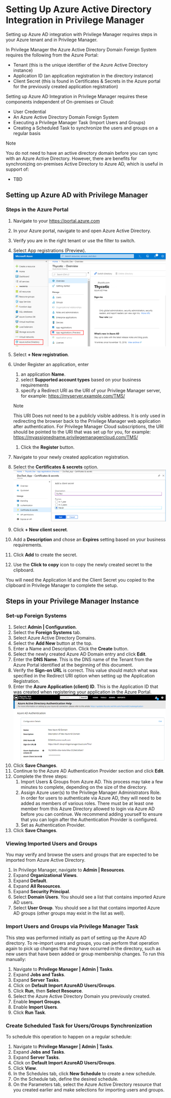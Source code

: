[title]: # (Set Up Azure Active Directory Integration in Privilege Manager)
[tags]: # (Azure AD,integration,Privilege Manager)
[priority]: # (1000)
# Setting Up Azure Active Directory Integration in Privilege Manager

Setting up Azure AD integration with Privilege Manager requires steps in your Azure tenant and in Privilege Manager.

In Privilege Manager the Azure Active Directory Domain Foreign System requires the following from the Azure Portal:

* Tenant (this is the unique identifier of the Azure Active Directory instance)
* Application ID (an application registration in the directory instance)
* Client Secret (this is found in Certificates & Secrets in the Azure portal for the previously created application registration)

Setting up Azure AD Integration in Privilege Manager requires these components independent of On-premises or Cloud:

* User Credential
* An Azure Active Directory Domain Foreign System
* Executing a Privilege Manager Task (Import Users and Groups)
* Creating a Scheduled Task to synchronize the users and groups on a regular basis

>[!Note]
>You do not need to have an active directory domain before you can sync with an Azure Active Directory. However, there are benefits for synchronizing on-premises Active Directory to Azure AD, which is useful in support of: <!-- TODO-->

* TBD

## Setting up Azure AD with Privilege Manager

### Steps in the Azure Portal

1. Navigate to your https://portal.azure.com
1. In your Azure portal, navigate to and open Azure Active Directory.
1. Verify you are in the right tenant or use the filter to switch.
1. Select App registrations (Preview).<br/>
   ![AzAD_Portal_20190321.png](../integration/images/kb_ad_sync/AzAD_Portal_20190321.png)
1. Select __+ New registration__.
1. Under Register an application, enter
   1. an application __Name__.
   1. select __Supported account types__ based on your business requirements
   1. specify a Redirect URI as the URI of your Privilege Manager server, for example: https://myserver.example.com/TMS/

    >[!Note]
    >This URI Does not need to be a publicly visible address. It is only used in redirecting the browser back to the Privilege Manager web application after authentication.
    >For Privilege Manager Cloud subscriptions, the URI should be pointed to the URI that was set up for you, for example: https://myassignedname.privilegemanagercloud.com/TMS/ 

   1. Click the __Register__ button.
1. Navigate to your newly created application registration.
1. Select the __Certificates & secrets__ option.<br/>
   ![AzAD_NewClient_Secret_20190321.png](../integration/images/kb_ad_sync/AzAD_NewClient_Secret_20190321.png)  
1. Click __+ New client secret__.  
1. Add a __Description__ and chose an __Expires__ setting based on your business requirements.
1. Click __Add__ to create the secret.
1. Use the __Click to copy__ icon to copy the newly created secret to the clipboard.

You will need the Application Id and the Client Secret you copied to the clipboard in Privilege Manager to complete the setup.

## Steps in your Privilege Manager Instance

### Set-up Foreign Systems

1. Select __Admin | Configuration__.  
1. Select the __Foreign Systems__ tab.
1. Select Azure Active Directory Domains.
1. Select the __Add New__ button at the top.  
1. Enter a Name and Description. Click the __Create__ button.
1. Select the newly created Azure AD Domain entry and click __Edit__.  
1. Enter the __DNS Name__. This is the DNS name of the Tenant from the Azure Portal identified at the beginning of this document.
1. Verify the __Sign-on URL__ is correct. This value should match what was specified in the Redirect URI option when setting up the Application Registration.
1. Enter the __Azure Application (client) ID__. This is the Application ID that was created when registering your application in the Azure Portal.<br/>
   ![AzAD_AuthHelp_10.6_20190321.png](../integration/images/kb_ad_sync/AzAD_AuthHelp_10.6_20190321.png)
1. Click __Save Changes__.
1. Continue to the Azure AD Authentication Provider section and click __Edit__.
1. Complete the three steps:
   1. Import Users & Groups from Azure AD. This process may take a few minutes to complete, depending on the size of the directory.
   1. Assign Azure user(s) to the Privilege Manager Administrators Role. In order for users to authenticate via Azure AD, they will need to be added as members of various roles. There must be at least one member from this Azure Directory allowed to login via Azure AD before you can continue. We recommend adding yourself to ensure that you can login after the Authentication Provider is configured.
   1. Set as Authentication Provider.
1. Click __Save Changes__.

### Viewing Imported Users and Groups

You may verify and browse the users and groups that are expected to be imported from Azure Active Directory.

1. In Privilege Manager, navigate to __Admin | Resources__.
1. Expand __Organizational Views__.
1. Expand __Default__.
1. Expand __All Resources__.
1. Expand __Security Principal__.
1. Select __Domain Users__. You should see a list that contains imported Azure AD users.
1. Select __User Group__. You should see a list that contains imported Azure AD groups (other groups may exist in the list as well).

### Import Users and Groups via Privilege Manager Task

This step was performed initially as part of setting up the Azure AD directory. To re-import users and groups, you can perform that operation again to pick up changes that may have occurred in the directory, such as new users that have been added or group membership changes. To run this manually:

1. Navigate to __Privilege Manager | Admin | Tasks__.
1. Expand __Jobs and Tasks__.
1. Expand __Server Tasks__.
1. Click on __Default Import AzureAD Users/Groups__.
1. Click __Run__, then __Select Resource__.
1. Select the Azure Active Directory Domain you previously created.
1. Enable __Import Groups__.
1. Enable __Import Users__.
1. Click __Run Task__.

### Create Scheduled Task for Users/Groups Synchronization

To schedule this operation to happen on a regular schedule:

1. Navigate to __Privilege Manager | Admin | Tasks__.
1. Expand __Jobs and Tasks__.
1. Expand __Server Tasks__.
1. Click on __Default Import AzureAD Users/Groups__.
1. Click __View__.
1. In the Schedules tab, click __New Schedule__ to create a new schedule.
1. On the Schedule tab, define the desired schedule.
1. On the Parameters tab, select the Azure Active Directory resource that you created earlier and make selections for importing users and groups.